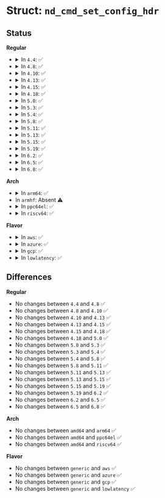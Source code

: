 # Struct: <code>nd_cmd_set_config_hdr</code>

## Status
<b>Regular</b>
<ul>
<li>
<details>
<summary>In <code>4.4</code>: ✅</summary>

```c
struct nd_cmd_set_config_hdr {
    __u32 in_offset;
    __u32 in_length;
    __u8 in_buf[0];
};
```
</details>
</li>
<li>
<details>
<summary>In <code>4.8</code>: ✅</summary>

```c
struct nd_cmd_set_config_hdr {
    __u32 in_offset;
    __u32 in_length;
    __u8 in_buf[0];
};
```
</details>
</li>
<li>
<details>
<summary>In <code>4.10</code>: ✅</summary>

```c
struct nd_cmd_set_config_hdr {
    __u32 in_offset;
    __u32 in_length;
    __u8 in_buf[0];
};
```
</details>
</li>
<li>
<details>
<summary>In <code>4.13</code>: ✅</summary>

```c
struct nd_cmd_set_config_hdr {
    __u32 in_offset;
    __u32 in_length;
    __u8 in_buf[0];
};
```
</details>
</li>
<li>
<details>
<summary>In <code>4.15</code>: ✅</summary>

```c
struct nd_cmd_set_config_hdr {
    __u32 in_offset;
    __u32 in_length;
    __u8 in_buf[0];
};
```
</details>
</li>
<li>
<details>
<summary>In <code>4.18</code>: ✅</summary>

```c
struct nd_cmd_set_config_hdr {
    __u32 in_offset;
    __u32 in_length;
    __u8 in_buf[0];
};
```
</details>
</li>
<li>
<details>
<summary>In <code>5.0</code>: ✅</summary>

```c
struct nd_cmd_set_config_hdr {
    __u32 in_offset;
    __u32 in_length;
    __u8 in_buf[0];
};
```
</details>
</li>
<li>
<details>
<summary>In <code>5.3</code>: ✅</summary>

```c
struct nd_cmd_set_config_hdr {
    __u32 in_offset;
    __u32 in_length;
    __u8 in_buf[0];
};
```
</details>
</li>
<li>
<details>
<summary>In <code>5.4</code>: ✅</summary>

```c
struct nd_cmd_set_config_hdr {
    __u32 in_offset;
    __u32 in_length;
    __u8 in_buf[0];
};
```
</details>
</li>
<li>
<details>
<summary>In <code>5.8</code>: ✅</summary>

```c
struct nd_cmd_set_config_hdr {
    __u32 in_offset;
    __u32 in_length;
    __u8 in_buf[0];
};
```
</details>
</li>
<li>
<details>
<summary>In <code>5.11</code>: ✅</summary>

```c
struct nd_cmd_set_config_hdr {
    __u32 in_offset;
    __u32 in_length;
    __u8 in_buf[0];
};
```
</details>
</li>
<li>
<details>
<summary>In <code>5.13</code>: ✅</summary>

```c
struct nd_cmd_set_config_hdr {
    __u32 in_offset;
    __u32 in_length;
    __u8 in_buf[0];
};
```
</details>
</li>
<li>
<details>
<summary>In <code>5.15</code>: ✅</summary>

```c
struct nd_cmd_set_config_hdr {
    __u32 in_offset;
    __u32 in_length;
    __u8 in_buf[0];
};
```
</details>
</li>
<li>
<details>
<summary>In <code>5.19</code>: ✅</summary>

```c
struct nd_cmd_set_config_hdr {
    __u32 in_offset;
    __u32 in_length;
    __u8 in_buf[0];
};
```
</details>
</li>
<li>
<details>
<summary>In <code>6.2</code>: ✅</summary>

```c
struct nd_cmd_set_config_hdr {
    __u32 in_offset;
    __u32 in_length;
    __u8 in_buf[0];
};
```
</details>
</li>
<li>
<details>
<summary>In <code>6.5</code>: ✅</summary>

```c
struct nd_cmd_set_config_hdr {
    __u32 in_offset;
    __u32 in_length;
    __u8 in_buf[0];
};
```
</details>
</li>
<li>
<details>
<summary>In <code>6.8</code>: ✅</summary>

```c
struct nd_cmd_set_config_hdr {
    __u32 in_offset;
    __u32 in_length;
    __u8 in_buf[0];
};
```
</details>
</li>
</ul>
<b>Arch</b>
<ul>
<li>
<details>
<summary>In <code>arm64</code>: ✅</summary>

```c
struct nd_cmd_set_config_hdr {
    __u32 in_offset;
    __u32 in_length;
    __u8 in_buf[0];
};
```
</details>
</li>
<li>
In <code>armhf</code>: Absent ⚠️
</li>
<li>
<details>
<summary>In <code>ppc64el</code>: ✅</summary>

```c
struct nd_cmd_set_config_hdr {
    __u32 in_offset;
    __u32 in_length;
    __u8 in_buf[0];
};
```
</details>
</li>
<li>
<details>
<summary>In <code>riscv64</code>: ✅</summary>

```c
struct nd_cmd_set_config_hdr {
    __u32 in_offset;
    __u32 in_length;
    __u8 in_buf[0];
};
```
</details>
</li>
</ul>
<b>Flavor</b>
<ul>
<li>
<details>
<summary>In <code>aws</code>: ✅</summary>

```c
struct nd_cmd_set_config_hdr {
    __u32 in_offset;
    __u32 in_length;
    __u8 in_buf[0];
};
```
</details>
</li>
<li>
<details>
<summary>In <code>azure</code>: ✅</summary>

```c
struct nd_cmd_set_config_hdr {
    __u32 in_offset;
    __u32 in_length;
    __u8 in_buf[0];
};
```
</details>
</li>
<li>
<details>
<summary>In <code>gcp</code>: ✅</summary>

```c
struct nd_cmd_set_config_hdr {
    __u32 in_offset;
    __u32 in_length;
    __u8 in_buf[0];
};
```
</details>
</li>
<li>
<details>
<summary>In <code>lowlatency</code>: ✅</summary>

```c
struct nd_cmd_set_config_hdr {
    __u32 in_offset;
    __u32 in_length;
    __u8 in_buf[0];
};
```
</details>
</li>
</ul>

## Differences
<b>Regular</b>
<ul>
<li>
No changes between <code>4.4</code> and <code>4.8</code> ✅
</li>
<li>
No changes between <code>4.8</code> and <code>4.10</code> ✅
</li>
<li>
No changes between <code>4.10</code> and <code>4.13</code> ✅
</li>
<li>
No changes between <code>4.13</code> and <code>4.15</code> ✅
</li>
<li>
No changes between <code>4.15</code> and <code>4.18</code> ✅
</li>
<li>
No changes between <code>4.18</code> and <code>5.0</code> ✅
</li>
<li>
No changes between <code>5.0</code> and <code>5.3</code> ✅
</li>
<li>
No changes between <code>5.3</code> and <code>5.4</code> ✅
</li>
<li>
No changes between <code>5.4</code> and <code>5.8</code> ✅
</li>
<li>
No changes between <code>5.8</code> and <code>5.11</code> ✅
</li>
<li>
No changes between <code>5.11</code> and <code>5.13</code> ✅
</li>
<li>
No changes between <code>5.13</code> and <code>5.15</code> ✅
</li>
<li>
No changes between <code>5.15</code> and <code>5.19</code> ✅
</li>
<li>
No changes between <code>5.19</code> and <code>6.2</code> ✅
</li>
<li>
No changes between <code>6.2</code> and <code>6.5</code> ✅
</li>
<li>
No changes between <code>6.5</code> and <code>6.8</code> ✅
</li>
</ul>
<b>Arch</b>
<ul>
<li>
No changes between <code>amd64</code> and <code>arm64</code> ✅
</li>
<li>
No changes between <code>amd64</code> and <code>ppc64el</code> ✅
</li>
<li>
No changes between <code>amd64</code> and <code>riscv64</code> ✅
</li>
</ul>
<b>Flavor</b>
<ul>
<li>
No changes between <code>generic</code> and <code>aws</code> ✅
</li>
<li>
No changes between <code>generic</code> and <code>azure</code> ✅
</li>
<li>
No changes between <code>generic</code> and <code>gcp</code> ✅
</li>
<li>
No changes between <code>generic</code> and <code>lowlatency</code> ✅
</li>
</ul>

